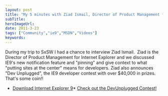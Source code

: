 ```yaml
---
layout: post 
title: "My 5 minutes with Ziad Ismail, Director of Product Management for Internet Explorer"
subTitle: 
heroImageUrl: 
date: 2011-3-23
tags: ["Community","ie9","MSDN","Videos"]
keywords: 
---
```


During my trip to SxSW I had a chance to interview Ziad Ismail.&#160; Ziad is the Director of Product Management for Internet Explorer and we discussed IE9's new notification feature and "pinning" and give context to what "putting sites at the center" means for developers. Ziad also announces "Dev Unplugged", the IE9 developer contest with over $40,000 in prizes. That's some coin!!

*   [Download Internet Explorer 9](http://www.beautyoftheweb.com/downloadie9)*   [Check out the DevUnplugged Contest!](http://www.beautyoftheweb.com/dev/unplugged)  

<script src="default.aspx?type=VideoPlayer&video=http%3A%2F%2Fcontent3.catalog.video.msn.com%2Fe2%2Fds%2F3434d3f4-59e4-4740-b2ed-297dbeee13a8.wmv&thumb=http%3A%2F%2Fcontent4.catalog.video.msn.com%2Fe2%2Fds%2F07fa764e-772b-4a5e-a50d-abd59966757e.jpg&title=&width=400&height=400" type="text/javascript"></script>
